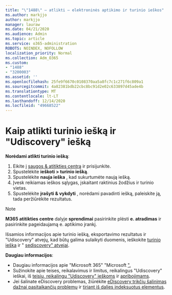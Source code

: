 ```yaml
---
title: "\"1488\" – atlikti – elektroninės aptikimo ir turinio ieškos"
ms.author: markjjo
author: markjjo
manager: lauraw
ms.date: 04/21/2020
ms.audience: Admin
ms.topic: article
ms.service: o365-administration
ROBOTS: NOINDEX, NOFOLLOW
localization_priority: Normal
ms.collection: Adm_O365
ms.custom:
- "1488"
- "3200003"
ms.assetid: ''
ms.openlocfilehash: 25fe9f6670c0108370aa5a8fc7c1c271f6c809a1
ms.sourcegitcommit: 4a82381bdb22cbc8bc91d2e02c633897d45ade4b
ms.translationtype: MT
ms.contentlocale: lt-LT
ms.lasthandoff: 12/14/2020
ms.locfileid: "49668522"
---
```

# <a name="how-to-perform-content-searches-and-ediscovery-searches"></a>Kaip atlikti turinio iešką ir "Udiscovery" iešką

**Norėdami atlikti turinio iešką**:

1. Eikite į [saugos & atitikties centrą](https://protection.office.com) ir prisijunkite.
2. Spustelėkite **ieškoti > turinio iešką**.
3. Spustelėkite **nauja ieška** , kad sukurtumėte naują iešką.
4. Įvesk reikiamas ieškos sąlygas, įskaitant raktinius žodžius ir turinio vietas.
5. Spustelėkite **įrašyti & vykdyti** , norėdami pavadinti iešką, paleiskite ją, tada peržiūrėkite rezultatus.

> [!NOTE]
> **M365 atitikties centre** dalyje **sprendimai** pasirinkite plėsti **e. atradimas** ir pasirinkite pageidaujamą e. aptikimo įrankį.

Išsamios informacijos apie turinio iešką, eksportavimo rezultatus ir "Udiscovery" atvejų, kad būtų galima sulaikyti duomenis, ieškokite [turinio ieška](https://docs.microsoft.com/microsoft-365/compliance/content-search) ir " [sediscovery" atvejai](https://docs.microsoft.com/microsoft-365/compliance/ediscovery-cases).

**Daugiau informacijos**:

- Daugiau informacijos apie "Microsoft 365" "Microsoft [".](https://docs.microsoft.com/microsoft-365/compliance/ediscovery)
- Sužinokite apie teises, reikalavimus ir limitus, reikalingus "Udiscovery" ieškai, iš [teisių, reikalingų "Udiscovery" ieškoms](https://docs.microsoft.com/microsoft-365/compliance/assign-ediscovery-permissions) ir [apribojimams](https://docs.microsoft.com/microsoft-365/compliance/limits-for-content-search).
- Jei šalinate eDiscovery problemas, žiūrėkite [eDiscovery trikčių šalinimas dažnai pasitaikančių problemų](https://docs.microsoft.com/microsoft-365/compliance/ediscovery-troubleshooting-common-issues) ir [tiriant iš dalies indeksuotus elementus](https://docs.microsoft.com/microsoft-365/compliance/investigating-partially-indexed-items-in-ediscovery).
